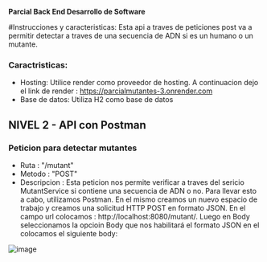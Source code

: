 **Parcial Back End Desarrollo de Software**

#Instrucciones y caracteristicas:
Esta api a traves de peticiones post va a permitir detectar a traves de una secuencia de ADN si es un humano o un mutante.

### Caractristicas:
- Hosting: Utilice render como proveedor de hosting. A continuacion dejo el link de render : https://parcialmutantes-3.onrender.com
- Base de datos: Utiliza H2 como base de datos

## NIVEL 2 - API con Postman
### Peticion para detectar mutantes
 - Ruta : "/mutant"
 - Metodo : "POST"
 - Descripcion : Esta peticion nos permite verificar a traves del sericio MutantService si contiene una secuencia de ADN o no.
Para llevar esto a cabo, utilizamos Postman. En el mismo creamos un nuevo espacio de trabajo y creamos una solicitud HTTP POST en formato JSON. 
En el campo url colocamos : http://localhost:8080/mutant/. Luego en Body seleccionamos la opcioin Body que nos habilitará el formato JSON en el
colocamos el siguiente body:

![image](https://github.com/user-attachments/assets/2bdfd74e-e55d-4018-bdc0-a6fa6b09071e)

